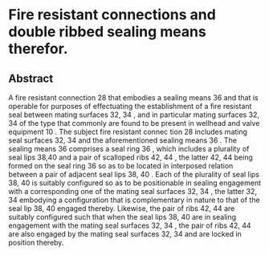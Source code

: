# Fire resistant connections and double ribbed sealing means therefor.

## Abstract
A fire resistant connection 28 that embodies a sealing means 36 and that is operable for purposes of effectuating the establishment of a fire resistant seal between mating surfaces 32, 34 , and in particular mating surfaces 32, 34 of the type that commonly are found to be present in wellhead and valve equipment 10 . The subject fire resistant connec tion 28 includes mating seal surfaces 32, 34 and the aforementioned sealing means 36 . The sealing means 36 comprises a seal ring 36 , which includes a plurality of seal lips 38,40 and a pair of scalloped ribs 42, 44 , the latter 42, 44 being formed on the seal ring 36 so as to be located in interposed relation between a pair of adjacent seal lips 38, 40 . Each of the plurality of seal lips 38, 40 is suitably configured so as to be positionable in sealing engagement with a corresponding one of the mating seal surfaces 32, 34 , the latter 32, 34 embodying a configuration that is complementary in nature to that of the seal lip 38, 40 engaged thereby. Likewise, the pair of ribs 42, 44 are suitably configured such that when the seal lips 38, 40 are in sealing engagement with the mating seal surfaces 32, 34 , the pair of ribs 42, 44 are also engaged by the mating seal surfaces 32, 34 and are locked in position thereby.